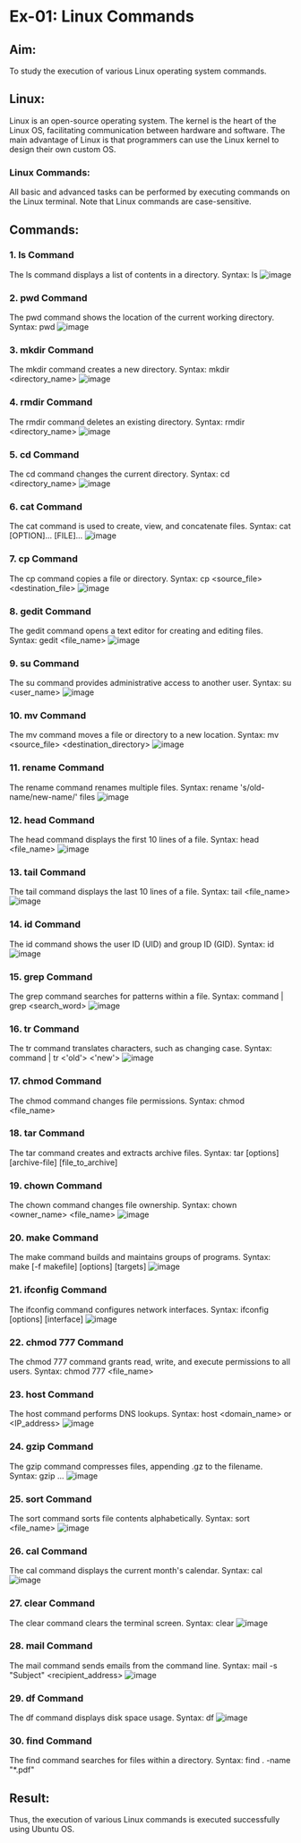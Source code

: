# Ex-01: Linux Commands
## Aim:
To study the execution of various Linux operating system commands.

## Linux:
Linux is an open-source operating system. The kernel is the heart of the Linux OS, facilitating communication between hardware and software. The main advantage of Linux is that programmers can use the Linux kernel to design their own custom OS.

### Linux Commands:
All basic and advanced tasks can be performed by executing commands on the Linux terminal. Note that Linux commands are case-sensitive.

## Commands:
### 1. ls Command
The ls command displays a list of contents in a directory.
Syntax: ls
![image](https://github.com/user-attachments/assets/6f98b604-caaf-40d7-b684-b31beba592d3)


### 2. pwd Command
The pwd command shows the location of the current working directory.
Syntax: pwd
![image](https://github.com/user-attachments/assets/0d574161-ceb3-46d0-98b9-a13d957e638e)


### 3. mkdir Command
The mkdir command creates a new directory.
Syntax: mkdir <directory_name>
![image](https://github.com/user-attachments/assets/eca27f67-3a93-4122-9a3e-ad921a0f7d09)


### 4. rmdir Command
The rmdir command deletes an existing directory.
Syntax: rmdir <directory_name>
![image](https://github.com/user-attachments/assets/95092d16-d23d-4bf7-811a-c74c97d1041f)


### 5. cd Command
The cd command changes the current directory.
Syntax: cd <directory_name>
![image](https://github.com/user-attachments/assets/20a08b36-115b-4667-ac49-68e0de404d35)


### 6. cat Command
The cat command is used to create, view, and concatenate files.
Syntax: cat [OPTION]... [FILE]...
![image](https://github.com/user-attachments/assets/a68cced8-bdb3-4b96-96d0-ae138067aef1)


### 7. cp Command
The cp command copies a file or directory.
Syntax: cp <source_file> <destination_file>
![image](https://github.com/user-attachments/assets/437fcf90-67d2-4b53-9e0b-34c59126ac1a)


### 8. gedit Command
The gedit command opens a text editor for creating and editing files.
Syntax: gedit <file_name>
![image](https://github.com/user-attachments/assets/3d4f580e-f711-47e1-9f86-d348a03b1374)


### 9. su Command
The su command provides administrative access to another user.
Syntax: su <user_name>
![image](https://github.com/user-attachments/assets/a701d9b5-8755-4860-b595-c90cf63ed58c)


### 10. mv Command
The mv command moves a file or directory to a new location.
Syntax: mv <source_file> <destination_directory>
![image](https://github.com/user-attachments/assets/3d82da66-f19d-45e7-a7c6-ba051f8ea232)


### 11. rename Command
The rename command renames multiple files.
Syntax: rename 's/old-name/new-name/' files
![image](https://github.com/user-attachments/assets/352862aa-cfc0-4119-b699-2710619741af)


### 12. head Command
The head command displays the first 10 lines of a file.
Syntax: head <file_name>
![image](https://github.com/user-attachments/assets/5f504f33-5591-4193-bdde-2bdffbce16dd)


### 13. tail Command
The tail command displays the last 10 lines of a file.
Syntax: tail <file_name>
![image](https://github.com/user-attachments/assets/8c7c902c-261d-471e-91d8-398d29b68421)


### 14. id Command
The id command shows the user ID (UID) and group ID (GID).
Syntax: id
![image](https://github.com/user-attachments/assets/2b5505b0-414f-4634-9b24-76cbe180a2f3)


### 15. grep Command
The grep command searches for patterns within a file.
Syntax: command | grep <search_word>
![image](https://github.com/user-attachments/assets/7ac56c1a-1fca-44ce-9a97-ee2f1316bd11)


### 16. tr Command
The tr command translates characters, such as changing case.
Syntax: command | tr <'old'> <'new'>
![image](https://github.com/user-attachments/assets/d1b279a2-0289-459a-aa9e-5a1d454593fa)


### 17. chmod Command
The chmod command changes file permissions.
Syntax: chmod <permissions> <file_name>

### 18. tar Command
The tar command creates and extracts archive files.
Syntax: tar [options] [archive-file] [file_to_archive]

### 19. chown Command
The chown command changes file ownership.
Syntax: chown <owner_name> <file_name>
![image](https://github.com/user-attachments/assets/1918c386-2b27-47a2-93e4-a4da4516d36f)


### 20. make Command
The make command builds and maintains groups of programs.
Syntax: make [-f makefile] [options] [targets]
![image](https://github.com/user-attachments/assets/781d6009-7070-43a6-bd4e-e16f141219b3)


### 21. ifconfig Command
The ifconfig command configures network interfaces.
Syntax: ifconfig [options] [interface]
![image](https://github.com/user-attachments/assets/c947fdcf-d906-4052-bf91-943598478282)


### 22. chmod 777 Command
The chmod 777 command grants read, write, and execute permissions to all users.
Syntax: chmod 777 <file_name>

### 23. host Command
The host command performs DNS lookups.
Syntax: host <domain_name> or <IP_address>
![image](https://github.com/user-attachments/assets/06913a7c-cd27-4107-a73f-7f1bbfaec252)


### 24. gzip Command
The gzip command compresses files, appending .gz to the filename.
Syntax: gzip <file1> <file2> ...
![image](https://github.com/user-attachments/assets/80e66b4c-9dca-4d04-a4dc-209114526baa)


### 25. sort Command
The sort command sorts file contents alphabetically.
Syntax: sort <file_name>
![image](https://github.com/user-attachments/assets/5d14e282-3d91-4930-a0b4-49665be282f4)


### 26. cal Command
The cal command displays the current month's calendar.
Syntax: cal
![image](https://github.com/user-attachments/assets/17358982-cead-4f94-8cce-3be4605eda32)


### 27. clear Command
The clear command clears the terminal screen.
Syntax: clear
![image](https://github.com/user-attachments/assets/e265b0c7-92f8-429c-b66f-ccaaf5396da8)


### 28. mail Command
The mail command sends emails from the command line.
Syntax: mail -s "Subject" <recipient_address>
![image](https://github.com/user-attachments/assets/6799494a-8c39-4956-b781-4a95ec6f1e12)


### 29. df Command
The df command displays disk space usage.
Syntax: df
![image](https://github.com/user-attachments/assets/526f8f4f-0b4d-4017-8c29-94a1cfa230e0)


### 30. find Command
The find command searches for files within a directory.
Syntax: find . -name "*.pdf"

## Result:
Thus, the execution of various Linux commands is executed successfully using Ubuntu OS.
